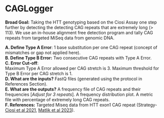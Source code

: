 # CAGLogger

**Broad Goal:**
Taking the HTT genotyping based on the Ciosi Assay one step further by detecting the detecting CAG repeats that are extremely long (> 113). We use an in-house alignment free detection program and tally CAG repeats from targeted MiSeq data from genomic DNA. 

**A. Define Type A Error**: 
1 base substitution per one CAG repeat (concept of mismatches or gap not applied here).  
**B. Define Type B Error:** 
Two consecutive CAG repeats with Type A Error.  
**C. Error Cut-off**:   
Maximum Type A Error allowed per CAG stretch is 3. Maximum threshold for Type B Error per CAG stretch is 1.  
**D. What are the inputs?**
FastQ files (generated using the protocol in References Section).  
**E. What are the outputs?**
A frequency file of CAG repeats and their frequencies [*Adjust for 3 repeats*]. 
A frequency distribution plot.
A metric file with percentage of extremely long CAG repeats.  
**F. References:**
Targeted Miseq data from HTT exon1 CAG repeat (Strategy- [Ciosi et al 2021](https://content.iospress.com/articles/journal-of-huntingtons-disease/jhd200433), [Matlik et al 2023](https://www.biorxiv.org/content/10.1101/2023.04.24.538082v2.abstract)).
